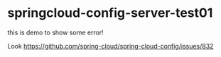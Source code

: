 # springcloud-config-server-test01
this is demo to show some error!

Look https://github.com/spring-cloud/spring-cloud-config/issues/832
